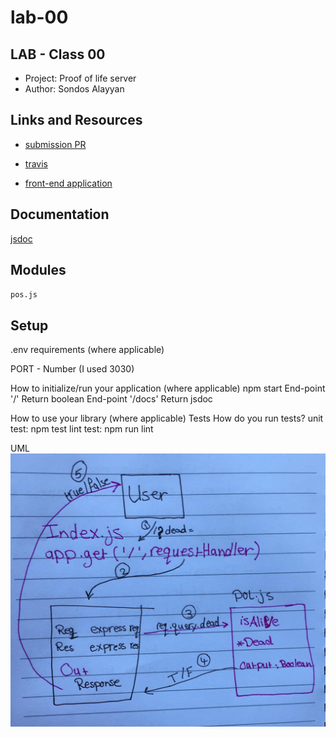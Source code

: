 # lab-00

## LAB - Class 00
- Project: Proof of life server
- Author: Sondos Alayyan

## Links and Resources
- [submission PR](https://github.com/sondos-401-advanced-javascript/lab-00/pull/1)

- [travis](https://travis-ci.com/github/sondos-401-advanced-javascript/lab-00)

- [front-end application](https://sondos-lab-00.herokuapp.com/)

## Documentation
[jsdoc](https://sondos-lab-00.herokuapp.com/docs/)

## Modules 
`pos.js`

## Setup
.env requirements (where applicable)

PORT - Number (I used 3030)

How to initialize/run your application (where applicable)
npm start
End-point '/' Return boolean
End-point '/docs' Return jsdoc

How to use your library (where applicable)
Tests
How do you run tests?
unit test: npm test
lint test: npm run lint


UML
![UML](whiteboard.jpeg)